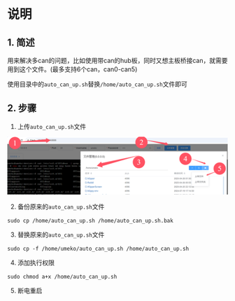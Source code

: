# 说明

## 1. 简述

用来解决多can的问题，比如使用带can的hub板，同时又想主板桥接can，就需要用到这个文件。(最多支持6个can，can0-can5)

使用目录中的`auto_can_up.sh`替换`/home/auto_can_up.sh`文件即可

## 2. 步骤

1. 上传`auto_can_up.sh`文件

![](vx_images/444329608898989.png)

2. 备份原来的`auto_can_up.sh`文件

```
sudo cp /home/auto_can_up.sh /home/auto_can_up.sh.bak
```

3. 替换原来的`auto_can_up.sh`文件

```
sudo cp -f /home/umeko/auto_can_up.sh /home/auto_can_up.sh
```

4. 添加执行权限

```
sudo chmod a+x /home/auto_can_up.sh
```

5. 断电重启